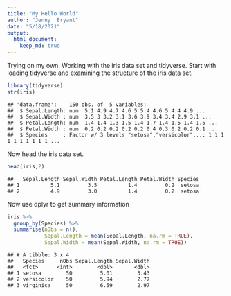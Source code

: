 ```yaml
---
title: "My Hello World"
author: "Jenny  Bryant"
date: "5/18/2021"
output: 
  html_document:
    keep_md: true
---
```




Trying on my own. Working with the iris data set and tidyverse. Start with loading tidyverse and examining the structure of the iris data set.


```r
library(tidyverse)
str(iris)
```

```
## 'data.frame':	150 obs. of  5 variables:
##  $ Sepal.Length: num  5.1 4.9 4.7 4.6 5 5.4 4.6 5 4.4 4.9 ...
##  $ Sepal.Width : num  3.5 3 3.2 3.1 3.6 3.9 3.4 3.4 2.9 3.1 ...
##  $ Petal.Length: num  1.4 1.4 1.3 1.5 1.4 1.7 1.4 1.5 1.4 1.5 ...
##  $ Petal.Width : num  0.2 0.2 0.2 0.2 0.2 0.4 0.3 0.2 0.2 0.1 ...
##  $ Species     : Factor w/ 3 levels "setosa","versicolor",..: 1 1 1 1 1 1 1 1 1 1 ...
```

Now head the iris data set.


```r
head(iris,2)
```

```
##   Sepal.Length Sepal.Width Petal.Length Petal.Width Species
## 1          5.1         3.5          1.4         0.2  setosa
## 2          4.9         3.0          1.4         0.2  setosa
```

Now use dplyr to get summary information


```r
iris %>% 
  group_by(Species) %>% 
  summarise(nObs = n(),
            Sepal.Length = mean(Sepal.Length, na.rm = TRUE),
            Sepal.Width = mean(Sepal.Width, na.rm = TRUE))
```

```
## # A tibble: 3 x 4
##   Species     nObs Sepal.Length Sepal.Width
##   <fct>      <int>        <dbl>       <dbl>
## 1 setosa        50         5.01        3.43
## 2 versicolor    50         5.94        2.77
## 3 virginica     50         6.59        2.97
```
